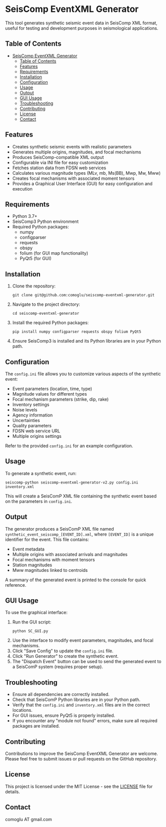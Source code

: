 # SeisComp EventXML Generator

This tool generates synthetic seismic event data in SeisComp XML format, useful for testing and development purposes in seismological applications.

## Table of Contents
- [SeisComp EventXML Generator](#seiscomp-eventxml-generator)
  - [Table of Contents](#table-of-contents)
  - [Features](#features)
  - [Requirements](#requirements)
  - [Installation](#installation)
  - [Configuration](#configuration)
  - [Usage](#usage)
  - [Output](#output)
  - [GUI Usage](#gui-usage)
  - [Troubleshooting](#troubleshooting)
  - [Contributing](#contributing)
  - [License](#license)
  - [Contact](#contact)

## Features

- Creates synthetic seismic events with realistic parameters
- Generates multiple origins, magnitudes, and focal mechanisms
- Produces SeisComp-compatible XML output
- Configurable via INI file for easy customization
- Fetches station data from FDSN web services
- Calculates various magnitude types (MLv, mb, Ms(BB), Mwp, Mw, Mww)
- Creates focal mechanisms with associated moment tensors
- Provides a Graphical User Interface (GUI) for easy configuration and execution

## Requirements

- Python 3.7+
- SeisComp3 Python environment
- Required Python packages:
  - numpy
  - configparser
  - requests
  - obspy
  - folium (for GUI map functionality)
  - PyQt5 (for GUI)

## Installation

1. Clone the repository:
   ```
   git clone git@github.com:comoglu/seiscomp-eventxml-generator.git
   ```
2. Navigate to the project directory:
   ```
   cd seiscomp-eventxml-generator
   ```
3. Install the required Python packages:
   ```
   pip install numpy configparser requests obspy folium PyQt5
   ```
4. Ensure SeisComp3 is installed and its Python libraries are in your Python path.

## Configuration

The `config.ini` file allows you to customize various aspects of the synthetic event:

- Event parameters (location, time, type)
- Magnitude values for different types
- Focal mechanism parameters (strike, dip, rake)
- Inventory settings
- Noise levels
- Agency information
- Uncertainties
- Quality parameters
- FDSN web service URL
- Multiple origins settings

Refer to the provided `config.ini` for an example configuration.

## Usage

To generate a synthetic event, run:

```
seiscomp-python seiscomp-eventxml-generator-v2.py config.ini inventory.xml
```

This will create a SeisComP XML file containing the synthetic event based on the parameters in `config.ini`.

## Output

The generator produces a SeisComP XML file named `synthetic_event_seiscomp_[EVENT_ID].xml`, where `[EVENT_ID]` is a unique identifier for the event. This file contains:

- Event metadata
- Multiple origins with associated arrivals and magnitudes
- Focal mechanisms with moment tensors
- Station magnitudes
- Mww magnitudes linked to centroids

A summary of the generated event is printed to the console for quick reference.

## GUI Usage

To use the graphical interface:

1. Run the GUI script:
   ```
   python SC_GUI.py
   ```
2. Use the interface to modify event parameters, magnitudes, and focal mechanisms.
3. Click "Save Config" to update the `config.ini` file.
4. Click "Run Generator" to create the synthetic event.
5. The "Dispatch Event" button can be used to send the generated event to a SeisComP system (requires proper setup).

## Troubleshooting

- Ensure all dependencies are correctly installed.
- Check that SeisComP Python libraries are in your Python path.
- Verify that the `config.ini` and `inventory.xml` files are in the correct locations.
- For GUI issues, ensure PyQt5 is properly installed.
- If you encounter any "module not found" errors, make sure all required packages are installed.

## Contributing

Contributions to improve the SeisComp EventXML Generator are welcome. Please feel free to submit issues or pull requests on the GitHub repository.

## License

This project is licensed under the MIT License - see the [LICENSE](LICENSE) file for details.

## Contact

comoglu AT gmail.com
